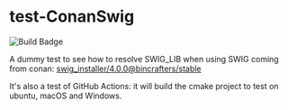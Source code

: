 # test-ConanSwig

![Build Badge](https://github.com//jmarrec/test-ConanSwig/workflows/build/badge.svg)

A dummy test to see how to resolve SWIG_LIB when using SWIG coming from conan: [swig_installer/4.0.0@bincrafters/stable](https://github.com/bincrafters/conan-swig_installer)

It's also a test of GitHub Actions: it will build the cmake project to test on ubuntu, macOS and Windows.
